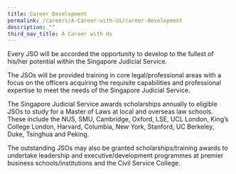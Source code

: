 ```yaml
---
title: Career Development
permalink: /careers/A-Career-with-Us/career-development
description: ""
third_nav_title: A Career with Us
---
```

Every JSO will be accorded the opportunity to develop to the fullest of his/her potential within the Singapore Judicial Service.

The JSOs will be provided training in core legal/professional areas with a focus on the officers acquiring the requisite capabilities and professional expertise to meet the needs of the Singapore Judicial Service.

The Singapore Judicial Service awards scholarships annually to eligible JSOs to study for a Master of Laws at local and overseas law schools. These include the NUS, SMU, Cambridge, Oxford, LSE, UCL London, King’s College London, Harvard, Columbia, New York, Stanford, UC Berkeley, Duke, Tsinghua and Peking.

The outstanding JSOs may also be granted scholarships/training awards to undertake leadership and executive/development programmes at premier business schools/institutions and the Civil Service College.
